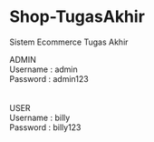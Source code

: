 # Shop-TugasAkhir
Sistem Ecommerce Tugas Akhir

ADMIN <br>
Username : admin <br>
Password : admin123
<br>
<br>
<br>
USER <br>
Username : billy <br>
Password : billy123
